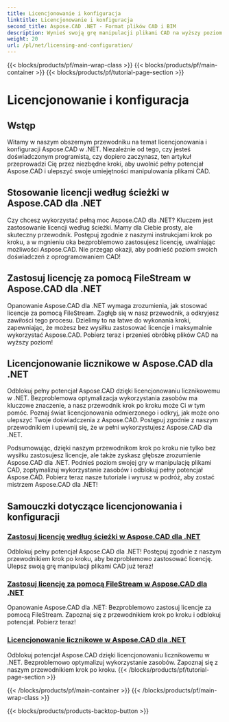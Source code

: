 ```yaml
---
title: Licencjonowanie i konfiguracja
linktitle: Licencjonowanie i konfiguracja
second_title: Aspose.CAD .NET - Format plików CAD i BIM
description: Wynieś swoją grę manipulacji plikami CAD na wyższy poziom dzięki Aspose.CAD dla .NET! Bezproblemowo zastosuj licencje za pomocą FileStream lub ścieżki, korzystając z naszych samouczków krok po kroku.
weight: 20
url: /pl/net/licensing-and-configuration/
---
```


{{< blocks/products/pf/main-wrap-class >}}
{{< blocks/products/pf/main-container >}}
{{< blocks/products/pf/tutorial-page-section >}}

# Licencjonowanie i konfiguracja


## Wstęp

Witamy w naszym obszernym przewodniku na temat licencjonowania i konfiguracji Aspose.CAD w .NET. Niezależnie od tego, czy jesteś doświadczonym programistą, czy dopiero zaczynasz, ten artykuł przeprowadzi Cię przez niezbędne kroki, aby uwolnić pełny potencjał Aspose.CAD i ulepszyć swoje umiejętności manipulowania plikami CAD.

## Stosowanie licencji według ścieżki w Aspose.CAD dla .NET

Czy chcesz wykorzystać pełną moc Aspose.CAD dla .NET? Kluczem jest zastosowanie licencji według ścieżki. Mamy dla Ciebie prosty, ale skuteczny przewodnik. Postępuj zgodnie z naszymi instrukcjami krok po kroku, a w mgnieniu oka bezproblemowo zastosujesz licencję, uwalniając możliwości Aspose.CAD. Nie przegap okazji, aby podnieść poziom swoich doświadczeń z oprogramowaniem CAD!

## Zastosuj licencję za pomocą FileStream w Aspose.CAD dla .NET

Opanowanie Aspose.CAD dla .NET wymaga zrozumienia, jak stosować licencje za pomocą FileStream. Zagłęb się w nasz przewodnik, a odkryjesz zawiłości tego procesu. Dzielimy to na łatwe do wykonania kroki, zapewniając, że możesz bez wysiłku zastosować licencje i maksymalnie wykorzystać Aspose.CAD. Pobierz teraz i przenieś obróbkę plików CAD na wyższy poziom!

## Licencjonowanie licznikowe w Aspose.CAD dla .NET

Odblokuj pełny potencjał Aspose.CAD dzięki licencjonowaniu licznikowemu w .NET. Bezproblemowa optymalizacja wykorzystania zasobów ma kluczowe znaczenie, a nasz przewodnik krok po kroku może Ci w tym pomóc. Poznaj świat licencjonowania odmierzonego i odkryj, jak może ono ulepszyć Twoje doświadczenia z Aspose.CAD. Postępuj zgodnie z naszym przewodnikiem i upewnij się, że w pełni wykorzystujesz Aspose.CAD dla .NET.

Podsumowując, dzięki naszym przewodnikom krok po kroku nie tylko bez wysiłku zastosujesz licencje, ale także zyskasz głębsze zrozumienie Aspose.CAD dla .NET. Podnieś poziom swojej gry w manipulację plikami CAD, zoptymalizuj wykorzystanie zasobów i odblokuj pełny potencjał Aspose.CAD. Pobierz teraz nasze tutoriale i wyrusz w podróż, aby zostać mistrzem Aspose.CAD dla .NET!
## Samouczki dotyczące licencjonowania i konfiguracji
### [Zastosuj licencję według ścieżki w Aspose.CAD dla .NET](./apply-license-by-path/)
 Odblokuj pełny potencjał Aspose.CAD dla .NET! Postępuj zgodnie z naszym przewodnikiem krok po kroku, aby bezproblemowo zastosować licencję. Ulepsz swoją grę manipulacji plikami CAD już teraz!
### [Zastosuj licencję za pomocą FileStream w Aspose.CAD dla .NET](./apply-license-using-filestream/)
Opanowanie Aspose.CAD dla .NET: Bezproblemowo zastosuj licencje za pomocą FileStream. Zapoznaj się z przewodnikiem krok po kroku i odblokuj potencjał. Pobierz teraz!
### [Licencjonowanie licznikowe w Aspose.CAD dla .NET](./metered-licensing/)
Odblokuj potencjał Aspose.CAD dzięki licencjonowaniu licznikowemu w .NET. Bezproblemowo optymalizuj wykorzystanie zasobów. Zapoznaj się z naszym przewodnikiem krok po kroku.
{{< /blocks/products/pf/tutorial-page-section >}}

{{< /blocks/products/pf/main-container >}}
{{< /blocks/products/pf/main-wrap-class >}}

{{< blocks/products/products-backtop-button >}}

